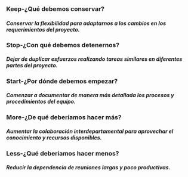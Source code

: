 <h3>Keep-¿Qué debemos conservar?</h3> 
<h5>Conservar la flexibilidad para adaptarnos a los cambios en los requerimientos del proyecto.</h5>
<h3>Stop-¿Con qué debemos detenernos?</h3> 
<h5>Dejar de duplicar esfuerzos realizando tareas similares en diferentes partes del proyecto.</h5>
<h3>Start-¿Por dónde debemos empezar?</h3> 
<h5>Comenzar a documentar de manera más detallada los procesos y procedimientos del equipo.</h5>
<h3>More-¿De qué deberíamos hacer más?</h3> 
<h5>Aumentar la colaboración interdepartamental para aprovechar el conocimiento y recursos disponibles.</h5>
<h3>Less-¿Qué deberíamos hacer menos?</h3> 
<h5>Reducir la dependencia de reuniones largas y poco productivas.</h5>
